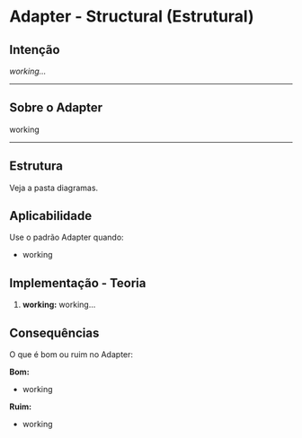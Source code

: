 # Adapter - Structural (Estrutural)

## Intenção

*working...*

---

## Sobre o Adapter

working

---

## Estrutura

Veja a pasta diagramas.

## Aplicabilidade

Use o padrão Adapter quando:

- working

## Implementação - Teoria

1. **working:** working...

## Consequências

O que é bom ou ruim no Adapter:

**Bom:**
- working

**Ruim:**
- working
